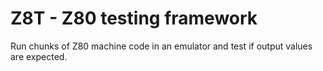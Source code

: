 # Z8T - Z80 testing framework

Run chunks of Z80 machine code in an emulator and test if output values are expected.


